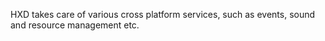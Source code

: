 <p class="lead">HXD takes care of various cross platform services, such as events, sound and resource management etc.</p>